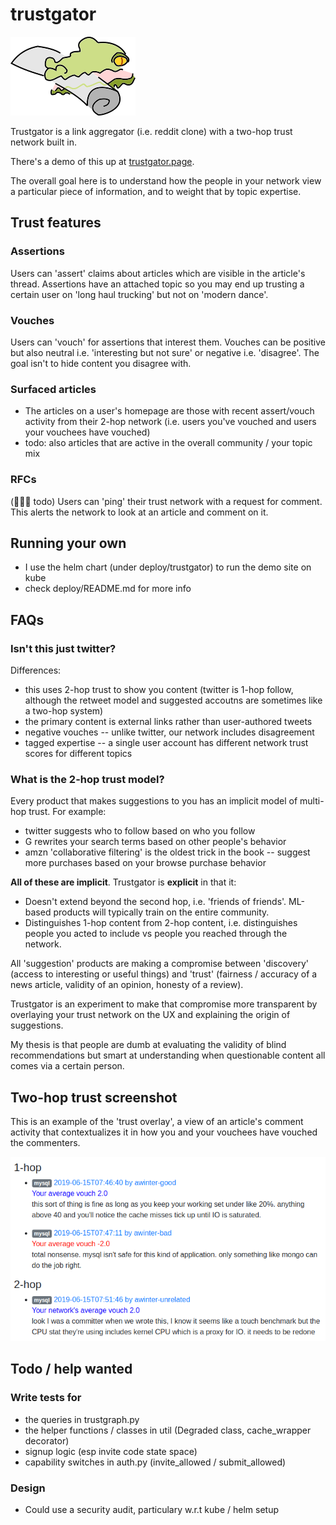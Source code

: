 # trustgator

![trustgator the trustgator gator fetching a newspaper as a dog might](./logo/gator.png)

Trustgator is a link aggregator (i.e. reddit clone) with a two-hop trust network built in.

There's a demo of this up at [trustgator.page](https://trustgator.page).

The overall goal here is to understand how the people in your network view a particular piece of information, and to weight that by topic expertise.

## Trust features

### Assertions

Users can 'assert' claims about articles which are visible in the article's thread. Assertions have an attached topic so you may end up trusting a certain user on 'long haul trucking' but not on 'modern dance'.

### Vouches

Users can 'vouch' for assertions that interest them. Vouches can be positive but also neutral i.e. 'interesting but not sure' or negative i.e. 'disagree'. The goal isn't to hide content you disagree with.

### Surfaced articles

* The articles on a user's homepage are those with recent assert/vouch activity from their 2-hop network (i.e. users you've vouched and users your vouchees have vouched)
* todo: also articles that are active in the overall community / your topic mix

### RFCs

(🚧🚧🚧 todo) Users can 'ping' their trust network with a request for comment. This alerts the network to look at an article and comment on it.

## Running your own

* I use the helm chart (under deploy/trustgator) to run the demo site on kube
* check deploy/README.md for more info

## FAQs

### Isn't this just twitter?

Differences:

* this uses 2-hop trust to show you content (twitter is 1-hop follow, although the retweet model and suggested accoutns are sometimes like a two-hop system)
* the primary content is external links rather than user-authored tweets
* negative vouches -- unlike twitter, our network includes disagreement
* tagged expertise -- a single user account has different network trust scores for different topics

### What is the 2-hop trust model?

Every product that makes suggestions to you has an implicit model of multi-hop trust. For example:

* twitter suggests who to follow based on who you follow
* G rewrites your search terms based on other people's behavior
* amzn 'collaborative filtering' is the oldest trick in the book -- suggest more purchases based on your browse purchase behavior

**All of these are implicit**. Trustgator is **explicit** in that it:

* Doesn't extend beyond the second hop, i.e. 'friends of friends'. ML-based products will typically train on the entire community.
* Distinguishes 1-hop content from 2-hop content, i.e. distinguishes people you acted to include vs people you reached through the network.

All 'suggestion' products are making a compromise between 'discovery' (access to interesting or useful things) and 'trust' (fairness / accuracy of a news article, validity of an opinion, honesty of a review).

Trustgator is an experiment to make that compromise more transparent by overlaying your trust network on the UX and explaining the origin of suggestions.

My thesis is that people are dumb at evaluating the validity of blind recommendations but smart at understanding when questionable content all comes via a certain person.

## Two-hop trust screenshot

This is an example of the 'trust overlay', a view of an article's comment activity that contextualizes it in how you and your vouchees have vouched the commenters.

![trust overlay screenshot](./logo/trust-overlay.png)

## Todo / help wanted

### Write tests for

* the queries in trustgraph.py
* the helper functions / classes in util (Degraded class, cache\_wrapper decorator)
* signup logic (esp invite code state space)
* capability switches in auth.py (invite\_allowed / submit\_allowed)

### Design

* Could use a security audit, particulary w.r.t kube / helm setup
